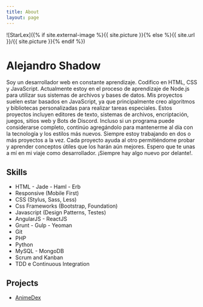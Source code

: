 ```yaml
---
title: About
layout: page
---
```

![StarLex]({% if site.external-image %}{{ site.picture }}{% else %}{{ site.url }}/{{ site.picture }}{% endif %})

# Alejandro Shadow

<p>Soy un desarrollador web en constante aprendizaje. Codifico en HTML, CSS y JavaScript. Actualmente estoy en el proceso de aprendizaje de Node.js para utilizar sus sistemas de archivos y bases de datos. Mis proyectos suelen estar basados ​​en JavaScript, ya que principalmente creo algoritmos y bibliotecas personalizadas para realizar tareas especiales. Estos proyectos incluyen editores de texto, sistemas de archivos, encriptación, juegos, sitios web y Bots de Discord. Incluso si un programa puede considerarse completo, continúo agregándolo para mantenerme al día con la tecnología y los estilos más nuevos. Siempre estoy trabajando en dos o más proyectos a la vez. Cada proyecto ayuda al otro permitiéndome probar y aprender conceptos útiles que los harán aún mejores. Espero que te unas a mí en mi viaje como desarrollador. ¡Siempre hay algo nuevo por delante!.</p>

<h2>Skills</h2>

<ul class="skill-list">
	<li>HTML - Jade - Haml - Erb</li>
	<li>Responsive (Mobile First)</li>
	<li>CSS (Stylus, Sass, Less)</li>
	<li>Css Frameworks (Bootstrap, Foundation)</li>
	<li>Javascript (Design Patterns, Testes)</li>
	<li>AngularJS - ReactJS</li>
	<li>Grunt - Gulp - Yeoman</li>
	<li>Git</li>
	<li>PHP</li>
	<li>Python</li>
	<li>MySQL - MongoDB</li>
	<li>Scrum and Kanban</li>
	<li>TDD e Continuous Integration</li>
</ul>

<h2>Projects</h2>

<ul>
	<li><a href="https://animedex.strx.us/">AnimeDex</a></li>
	
</ul>
